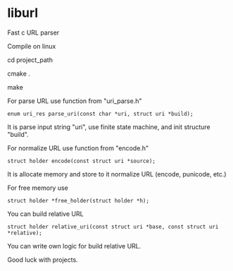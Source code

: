 # liburl
Fast c URL parser


Compile on linux

cd project_path

cmake .

make


For parse URL use function from "uri_parse.h"

	enum uri_res parse_uri(const char *uri, struct uri *build);

It is parse input string "uri", use finite state machine, and init structure "build".


For normalize URL use function from "encode.h"

	struct holder encode(const struct uri *source);
  
It is allocate memory and store to it normalize URL (encode, punicode, etc.)

For free memory use

	struct holder *free_holder(struct holder *h);


You can build relative URL

	struct holder relative_uri(const struct uri *base, const struct uri *relative);

You can write own logic for build relative URL.


Good luck with projects.
